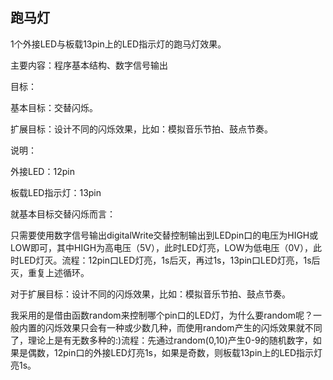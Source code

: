 ## 跑马灯

1个外接LED与板载13pin上的LED指示灯的跑马灯效果。

主要内容：程序基本结构、数字信号输出

目标：

基本目标：交替闪烁。

扩展目标：设计不同的闪烁效果，比如：模拟音乐节拍、鼓点节奏。



说明：

外接LED：12pin

板载LED指示灯：13pin

就基本目标交替闪烁而言：

只需要使用数字信号输出digitalWrite交替控制输出到LEDpin口的电压为HIGH或LOW即可，其中HIGH为高电压（5V），此时LED灯亮，LOW为低电压（0V），此时LED灯灭。流程：12pin口LED灯亮，1s后灭，再过1s，13pin口LED灯亮，1s后灭，重复上述循环。

对于扩展目标：设计不同的闪烁效果，比如：模拟音乐节拍、鼓点节奏。

我采用的是借由函数random来控制哪个pin口的LED灯，为什么要random呢？一般内置的闪烁效果只会有一种或少数几种，而使用random产生的闪烁效果就不同了，理论上是有无数多种的:)流程：先通过random(0,10)产生0-9的随机数字，如果是偶数，12pin口的外接LED灯亮1s，如果是奇数，则板载13pin上的LED指示灯亮1s。

